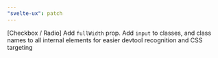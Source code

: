 ```yaml
---
"svelte-ux": patch
---
```


[Checkbox / Radio] Add `fullWidth` prop. Add `input` to classes, and class names to all internal elements for easier devtool recognition and CSS targeting
